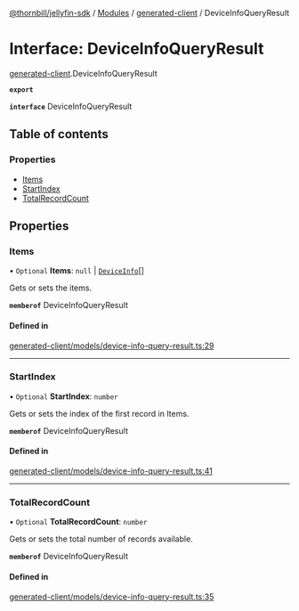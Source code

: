 [@thornbill/jellyfin-sdk](../README.md) / [Modules](../modules.md) / [generated-client](../modules/generated_client.md) / DeviceInfoQueryResult

# Interface: DeviceInfoQueryResult

[generated-client](../modules/generated_client.md).DeviceInfoQueryResult

**`export`**

**`interface`** DeviceInfoQueryResult

## Table of contents

### Properties

- [Items](generated_client.DeviceInfoQueryResult.md#items)
- [StartIndex](generated_client.DeviceInfoQueryResult.md#startindex)
- [TotalRecordCount](generated_client.DeviceInfoQueryResult.md#totalrecordcount)

## Properties

### Items

• `Optional` **Items**: ``null`` \| [`DeviceInfo`](generated_client.DeviceInfo.md)[]

Gets or sets the items.

**`memberof`** DeviceInfoQueryResult

#### Defined in

[generated-client/models/device-info-query-result.ts:29](https://github.com/jellyfin/jellyfin-sdk-typescript/blob/7402732/src/generated-client/models/device-info-query-result.ts#L29)

___

### StartIndex

• `Optional` **StartIndex**: `number`

Gets or sets the index of the first record in Items.

**`memberof`** DeviceInfoQueryResult

#### Defined in

[generated-client/models/device-info-query-result.ts:41](https://github.com/jellyfin/jellyfin-sdk-typescript/blob/7402732/src/generated-client/models/device-info-query-result.ts#L41)

___

### TotalRecordCount

• `Optional` **TotalRecordCount**: `number`

Gets or sets the total number of records available.

**`memberof`** DeviceInfoQueryResult

#### Defined in

[generated-client/models/device-info-query-result.ts:35](https://github.com/jellyfin/jellyfin-sdk-typescript/blob/7402732/src/generated-client/models/device-info-query-result.ts#L35)

